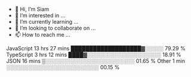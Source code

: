 - 👋 Hi, I’m Siam
- 👀 I’m interested in ...
- 🌱 I’m currently learning ...
- 💞️ I’m looking to collaborate on ...
- 📫 How to reach me ...

JavaScript   13 hrs 27 mins  ███████████████████▓░░░░░   79.29 %
TypeScript   3 hrs 12 mins   ████▓░░░░░░░░░░░░░░░░░░░░   18.91 %
JSON         16 mins         ▒░░░░░░░░░░░░░░░░░░░░░░░░   01.65 %
Other        1 min           ░░░░░░░░░░░░░░░░░░░░░░░░░   00.15 %

<!---
siam18215/siam18215 is a ✨ special ✨ repository because its `README.md` (this file) appears on your GitHub profile.
You can click the Preview link to take a look at your changes.
--->
